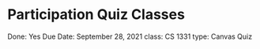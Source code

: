 # Participation Quiz Classes

Done: Yes
Due Date: September 28, 2021
class: CS 1331
type: Canvas Quiz